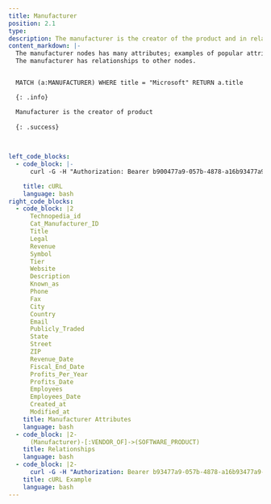 ```yaml
---
title: Manufacturer
position: 2.1
type: 
description: The manufacturer is the creator of the product and in relationships the manufacturer is referered as VENDOR_OF, for example Microsoft is the vendor of Microsoft Word, or Adobe is the vendor of Adobe Photoshop.
content_markdown: |-
  The manufacturer nodes has many attributes; examples of popular attributes are Title, Technopedia_id, and cat_manufacturer_id.
  The manufacturer has relationships to other nodes.


  MATCH (a:MANUFACTURER) WHERE title = "Microsoft" RETURN a.title

  {: .info}

  Manufacturer is the creator of product
  
  {: .success}

  
  
left_code_blocks:
  - code_block: |-
      curl -G -H "Authorization: Bearer b900477a9-057b-4878-a16b93477a9-057b-4878-a16f-d7f7d1f27a7af-d7f7d1f27a7a" "https://v6.technopedia.com/tql" --data-urlencode' "q=MATCH (m:MANUFACTURER)-[VENDOR_OF]->(s:SOFTWARE_PRODUCT)<-[VERSION_OF]->(v:SOFTWARE_VERSION)<-[MAJOR_VERSION_OF]->(z:SOFTWARE_MAJOR_VERSION)  WHERE m.manufacturer = "Microsoft" RETURN m, s, v, z LIMIT 1

    title: cURL
    language: bash
right_code_blocks:
  - code_block: |2
      Technopedia_id
      Cat_Manufacturer_ID
      Title
      Legal
      Revenue
      Symbol
      Tier
      Website
      Description
      Known_as
      Phone
      Fax
      City
      Country
      Email
      Publicly_Traded
      State
      Street
      ZIP
      Revenue_Date
      Fiscal_End_Date
      Profits_Per_Year
      Profits_Date
      Employees
      Employees_Date
      Created_at
      Modified_at
    title: Manufacturer Attributes
    language: bash
  - code_block: |2-
      (Manufacturer)-[:VENDOR_OF]->(SOFTWARE_PRODUCT)
    title: Relationships
    language: bash
  - code_block: |2-
      curl -G -H "Authorization: Bearer b93477a9-057b-4878-a16b93477a9-057b-4878-a16f-d7f7d1f27a7af-d7f7d1f27a7a" "https://v6.technopedia.com/tql" --data-urlencode' "q=MATCH (m:MANUFACTURER) RETURN m.manufacturer, m.technopedia_id"
    title: cURL Example
    language: bash
---
```


